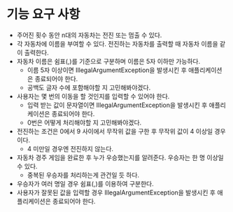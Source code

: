 # 기능 요구 사항

- 주어진 횟수 동안 n대의 자동차는 전진 또는 멈출 수 있다.
- 각 자동차에 이름을 부여할 수 있다. 전진하는 자동차를 출력할 때 자동차 이름을 같이 출력한다.
- 자동차 이름은 쉼표(,)를 기준으로 구분하며 이름은 5자 이하만 가능하다.
    - 이름 5자 이상이면 IllegalArgumentException을 발생시킨 후 애플리케이션은 종료되어야 한다.
    - 공백도 글자 수에 포함해야할 지 고민해봐야겠다. 
- 사용자는 몇 번의 이동을 할 것인지를 입력할 수 있어야 한다.
    - 입력 받는 값이 문자열이면 IllegalArgumentException을 발생시킨 후 애플리케이션은 종료되어야 한다.
    - 0번은 어떻게 처리해야할 지 고민해봐야겠다.
- 전진하는 조건은 0에서 9 사이에서 무작위 값을 구한 후 무작위 값이 4 이상일 경우이다.
    - 4 미만일 경우엔 전진하지 않는다.
- 자동차 경주 게임을 완료한 후 누가 우승했는지를 알려준다. 우승자는 한 명 이상일 수 있다.
    - 중복된 우승자를 처리하는게 관건일 듯 하다.
- 우승자가 여러 명일 경우 쉼표(,)를 이용하여 구분한다.
- 사용자가 잘못된 값을 입력할 경우 IllegalArgumentException을 발생시킨 후 애플리케이션은 종료되어야 한다.